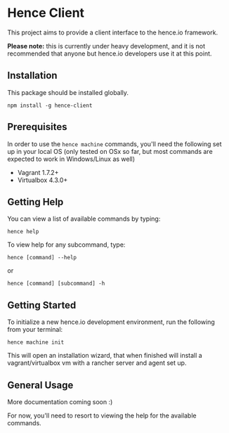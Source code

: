 # Hence Client
This project aims to provide a client interface to the hence.io framework.

**Please note:** this is currently under heavy development, and it is not recommended that anyone but hence.io developers use it at this point.

## Installation
This package should be installed globally.

`npm install -g hence-client`

## Prerequisites
In order to use the `hence machine` commands, you'll need the following set up in your local OS (only tested on OSx so far, but most commands are expected to work in Windows/Linux as well)
* Vagrant 1.7.2+
* Virtualbox 4.3.0+

## Getting Help
You can view a list of available commands by typing:

`hence help`

To view help for any subcommand, type:

`hence [command] --help`

or

 `hence [command] [subcommand] -h`

## Getting Started
To initialize a new hence.io development environment, run the following from your terminal:

`hence machine init`

This will open an installation wizard, that when finished will install a vagrant/virtualbox vm with a rancher server and agent set up.

## General Usage
More documentation coming soon :)

For now, you'll need to resort to viewing the help for the available commands.
